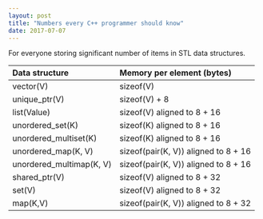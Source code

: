 ```yaml
---
layout: post
title: "Numbers every C++ programmer should know"
date: 2017-07-07
---
```

<div class="css-full-post-content js-full-post-content">
<div dir="ltr" style="text-align: left;" trbidi="on">For everyone storing significant number of items in STL data structures.</div>

| Data structure | Memory per element (bytes) |
|:---|:---|
| vector(V) | sizeof(V) |                             
| unique_ptr(V) | sizeof(V) + 8 |                        
| list(Value) | sizeof(V) aligned to 8 + 16 |                    
| unordered_set(K) | sizeof(K) aligned to 8 + 16 |          
| unordered_multiset(K) | sizeof(K) aligned to 8 + 16 |           
| unordered_map(K, V) | sizeof(pair(K, V)) aligned to 8 + 16 | 
| unordered_multimap(K, V) | sizeof(pair(K, V)) aligned to 8 + 16 |  
| shared_ptr(V) | sizeof(V) aligned to 8 + 32 |
| set(V) | sizeof(V) aligned to 8 + 32 |          
| map(K,V) | sizeof(pair(K, V)) aligned to 8 + 32 |

</div>
